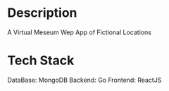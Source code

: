 # Description
A Virtual Meseum Wep App of Fictional Locations

# Tech Stack
DataBase: MongoDB
Backend: Go
Frontend: ReactJS
